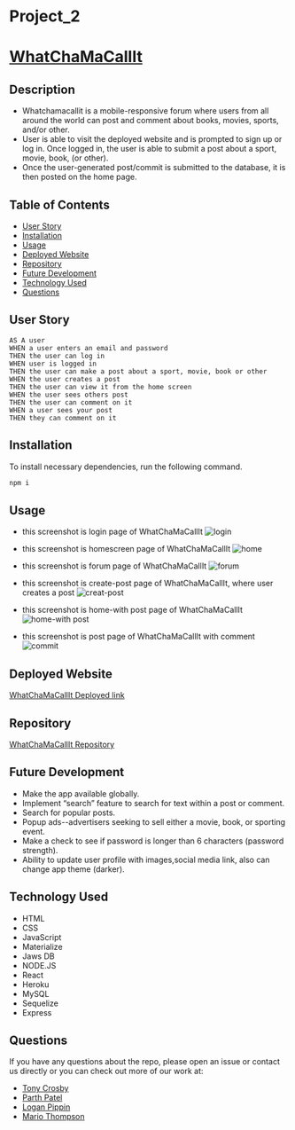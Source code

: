 # Project_2

[whatchamacallit live]: https://fullstackbc-project-02.herokuapp.com/

# [WhatChaMaCallIt][whatchamacallit live]

## Description

- Whatchamacallit is a mobile-responsive forum where users from all around the world can post and comment about books, movies, sports, and/or other.
- User is able to visit the deployed website and is prompted to sign up or log in. Once logged in, the user is able to submit a post about a sport, movie, book, (or other).
- Once the user-generated post/commit is submitted to the database, it is then posted on the home page.

## Table of Contents

- [User Story](#user-story)
- [Installation](#installation)
- [Usage](#usage)
- [Deployed Website](#deployed-website)
- [Repository](#repository)
- [Future Development](#future-development)
- [Technology Used](#technology-used)
- [Questions](#questions)

## User Story

```
AS A user
WHEN a user enters an email and password
THEN the user can log in
WHEN user is logged in
THEN the user can make a post about a sport, movie, book or other
WHEN the user creates a post
THEN the user can view it from the home screen
WHEN the user sees others post
THEN the user can comment on it
WHEN a user sees your post
THEN they can comment on it
```

## Installation

To install necessary dependencies, run the following command.

```bash
npm i
```

## Usage

- this screenshot is login page of WhatChaMaCallIt
![login](public/images/login.png)

- this screenshot is homescreen page of WhatChaMaCallIt
![home](public/images/home.png)

- this screenshot is forum page of WhatChaMaCallIt
![forum](public/images/forum.png)

- this screenshot is create-post page of WhatChaMaCallIt, where user creates a post
![creat-post](public/images/create-post.png)

- this screenshot is home-with post page of WhatChaMaCallIt
![home-with post](public/images/home-posts.png)

- this screenshot is post page of WhatChaMaCallIt with comment
![commit](public/images/comments.png)

## Deployed Website

[WhatChaMaCallIt Deployed link](https://fullstackbc-project-02.herokuapp.com/)

## Repository

[WhatChaMaCallIt Repository](https://github.com/tonycrosby-tech/Project_2)

## Future Development

- Make the app available globally.
- Implement “search” feature to search for text within a post or comment.
- Search for popular posts.
- Popup ads--advertisers seeking to sell either a movie, book, or sporting event.
- Make a check to see if password is longer than 6 characters (password strength).
- Ability to update user profile with images,social media link, also can change app theme (darker).

## Technology Used

- HTML
- CSS
- JavaScript
- Materialize
- Jaws DB
- NODE.JS
- React
- Heroku
- MySQL
- Sequelize
- Express

## Questions

If you have any questions about the repo, please open an issue or contact us directly or you can check out more of our work at:

- [Tony Crosby](https://github.com/tonycrosby-tech)
- [Parth Patel](https://github.com/parth167)
- [Logan Pippin](https://github.com/LoganPippin)
- [Mario Thompson](https://github.com/MarioThompson0010)
